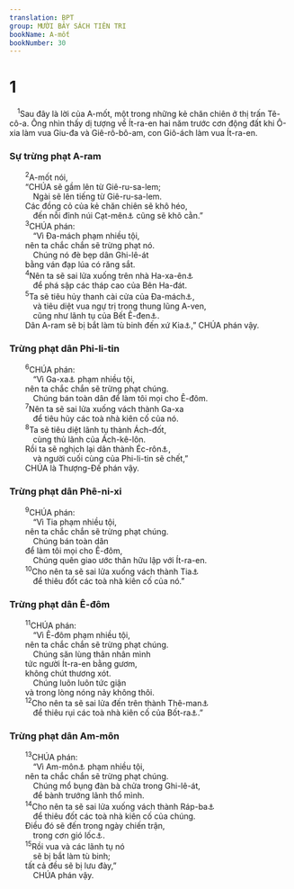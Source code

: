 ```yaml
---
translation: BPT
group: MƯỜI BẢY SÁCH TIÊN TRI
bookName: A-mốt 
bookNumber: 30
---
```


<div class="title"><h1>1</h1></div>
<span class="verse am_1_1"> <sup>1</sup>Sau đây là lời của A-mốt, một trong những kẻ chăn chiên ở thị trấn Tê-cô-a. Ông nhìn thấy dị tượng về Ít-ra-en hai năm trước cơn động đất khi Ô-xia làm vua Giu-đa và Giê-rô-bô-am, con Giô-ách làm vua Ít-ra-en.<br/></span>
<div class="title"><h3>Sự trừng phạt A-ram</h3></div>
<span class="verse am_1_2">  <sup>2</sup>A-mốt nói,<br/>  “CHÚA sẽ gầm lên từ Giê-ru-sa-lem;<br/>   Ngài sẽ lên tiếng từ Giê-ru-sa-lem.<br/>  Các đồng cỏ của kẻ chăn chiên sẽ khô héo,<br/>   đến nỗi đỉnh núi Cạt-mên<a data-toggle="tooltip" data-placement="bottom" title="Một ngọn núi nằm về phía bắc Ít-ra-en. Tên núi ấy có nghĩa là “vườn nho của Thượng Đế” chứng tỏ đó là vùng đất phì nhiêu.">⚓</a> cũng sẽ khô cằn.”<br/></span>
<span class="verse am_1_3">  <sup>3</sup>CHÚA phán:<br/>   “Vì Đa-mách phạm nhiều tội,<br/>  nên ta chắc chắn sẽ trừng phạt nó.<br/>   Chúng nó đè bẹp dân Ghi-lê-át<br/>  bằng ván đạp lúa có răng sắt.<br/></span>
<span class="verse am_1_4">  <sup>4</sup>Nên ta sẽ sai lửa xuống trên nhà Ha-xa-ên<a data-toggle="tooltip" data-placement="bottom" title="Ha-xa-ên là vua của A-ram (Xy-ri) Ông ta giết Bên Ha-đát, vua A-ram. Xem II Vua 13:3.">⚓</a><br/>   để phá sập các tháp cao của Bên Ha-đát.<br/></span>
<span class="verse am_1_5">  <sup>5</sup>Ta sẽ tiêu hủy thanh cài cửa của Đa-mách<a data-toggle="tooltip" data-placement="bottom" title="Thủ đô của A-ram (Xy-ri).">⚓</a>,<br/>   và tiêu diệt vua ngự trị trong thung lũng A-ven,<br/>   cũng như lãnh tụ của Bết Ê-đen<a data-toggle="tooltip" data-placement="bottom" title="Thành phố của vua A-ram (Xy-ri) trên núi Li-băng. Từ ngữ nầy nghĩa là “Nhà Khoái lạc” hay “Thiên đàng.”">⚓</a>.<br/>  Dân A-ram sẽ bị bắt làm tù binh đến xứ Kia<a data-toggle="tooltip" data-placement="bottom" title="Hay “Cua,” một vùng do người A-xy-ri kiểm soát. Xem A-mốt 9:7.">⚓</a>,” CHÚA phán vậy.<br/></span>
<div class="title"><h3>Trừng phạt dân Phi-li-tin</h3></div>
<span class="verse am_1_6">  <sup>6</sup>CHÚA phán:<br/>   “Vì Ga-xa<a data-toggle="tooltip" data-placement="bottom" title="Một thành phố quan trọng của dân Phi-li-tin.">⚓</a> phạm nhiều tội,<br/>  nên ta chắc chắn sẽ trừng phạt chúng.<br/>   Chúng bán toàn dân để làm tôi mọi cho Ê-đôm.<br/></span>
<span class="verse am_1_7">  <sup>7</sup>Nên ta sẽ sai lửa xuống vách thành Ga-xa<br/>   để tiêu hủy các toà nhà kiên cố của nó.<br/></span>
<span class="verse am_1_8">  <sup>8</sup>Ta sẽ tiêu diệt lãnh tụ thành Ách-đốt,<br/>   cùng thủ lãnh của Ách-kê-lôn.<br/>  Rồi ta sẽ nghịch lại dân thành Éc-rôn<a data-toggle="tooltip" data-placement="bottom" title="Các thành phố lớn của dân Phi-li-tin.">⚓</a>,<br/>   và người cuối cùng của Phi-li-tin sẽ chết,”<br/>  CHÚA là Thượng-Đế phán vậy.<br/></span>
<div class="title"><h3>Trừng phạt dân Phê-ni-xi</h3></div>
<span class="verse am_1_9">  <sup>9</sup>CHÚA phán:<br/>   “Vì Tia phạm nhiều tội,<br/>  nên ta chắc chắn sẽ trừng phạt chúng.<br/>   Chúng bán toàn dân<br/>  để làm tôi mọi cho Ê-đôm,<br/>   Chúng quên giao ước thân hữu lập với Ít-ra-en.<br/></span>
<span class="verse am_1_10">  <sup>10</sup>Cho nên ta sẽ sai lửa xuống vách thành Tia<a data-toggle="tooltip" data-placement="bottom" title="Thủ đô của Phê-ni-xi.">⚓</a><br/>   để thiêu đốt các toà nhà kiên cố của nó.”<br/></span>
<div class="title"><h3>Trừng phạt dân Ê-đôm</h3></div>
<span class="verse am_1_11">  <sup>11</sup>CHÚA phán:<br/>   “Vì Ê-đôm phạm nhiều tội,<br/>  nên ta chắc chắn sẽ trừng phạt chúng.<br/>   Chúng săn lùng thân nhân mình<br/>  tức người Ít-ra-en bằng gươm,<br/>  không chút thương xót.<br/>   Chúng luôn luôn tức giận<br/>  và trong lòng nóng nảy không thôi.<br/></span>
<span class="verse am_1_12">  <sup>12</sup>Cho nên ta sẽ sai lửa đến trên thành Thê-man<a data-toggle="tooltip" data-placement="bottom" title="Một thành phố nằm về phía Bắc xứ Ê-đôm.">⚓</a><br/>   để thiêu rụi các toà nhà kiên cố của Bốt-ra<a data-toggle="tooltip" data-placement="bottom" title="Một thành phố nằm về phía Nam xứ Ê-đôm.">⚓</a>.”<br/></span>
<div class="title"><h3>Trừng phạt dân Am-môn</h3></div>
<span class="verse am_1_13">  <sup>13</sup>CHÚA phán:<br/>   “Vì Am-môn<a data-toggle="tooltip" data-placement="bottom" title="Dân Am-môn là dòng dõi của Bên Am-mi, con trai của Lót. Xem Sáng 19:38.">⚓</a> phạm nhiều tội,<br/>  nên ta chắc chắn sẽ trừng phạt chúng.<br/>   Chúng mổ bụng đàn bà chửa trong Ghi-lê-át,<br/>   để bành trướng lãnh thổ mình.<br/></span>
<span class="verse am_1_14">  <sup>14</sup>Cho nên ta sẽ sai lửa xuống vách thành Ráp-ba<a data-toggle="tooltip" data-placement="bottom" title="Thủ đô của dân Am-môn.">⚓</a><br/>   để thiêu đốt các toà nhà kiên cố của chúng.<br/>  Điều đó sẽ đến trong ngày chiến trận,<br/>   trong cơn gió lốc<a data-toggle="tooltip" data-placement="bottom" title="Hay “gió xoáy.”">⚓</a>.<br/></span>
<span class="verse am_1_15">  <sup>15</sup>Rồi vua và các lãnh tụ nó<br/>   sẽ bị bắt làm tù binh;<br/>  tất cả đều sẽ bị lưu đày,”<br/>   CHÚA phán vậy.<br/></span>
